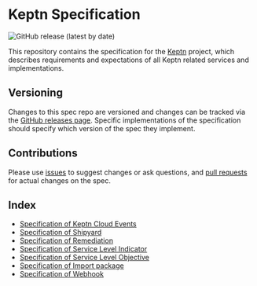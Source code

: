 # Keptn Specification

![GitHub release (latest by date)](https://img.shields.io/github/v/release/keptn/spec)

This repository contains the specification for the [Keptn](https://keptn.sh) project, which describes requirements and expectations of all Keptn related services and implementations.

## Versioning

Changes to this spec repo are versioned and changes can be tracked via the [GitHub releases page](https://github.com/keptn/spec/releases). Specific implementations of the specification should specify which version of the spec they implement.

## Contributions

Please use [issues](https://github.com/keptn/spec/issues) to suggest changes or ask questions, and [pull requests](https://github.com/keptn/spec/pulls) for actual changes on the spec.

## Index

* [Specification of Keptn Cloud Events](cloudevents.md)
* [Specification of Shipyard](shipyard.md)
* [Specification of Remediation](remediation.md)
* [Specification of Service Level Indicator](service_level_indicator.md)
* [Specification of Service Level Objective](service_level_objective.md)
* [Specification of Import package](import_package.md)
* [Specification of Webhook](webhook.md)
